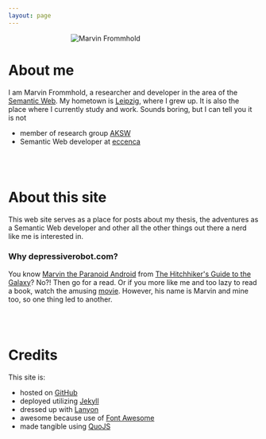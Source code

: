 ```yaml
---
layout: page
---
```

<span resource="#MarvinFrommhold"><img alt="Marvin Frommhold" property="image" src="{{ site.url }}/public/me.jpg" style="position: relative; left: 25%; max-width: 50%;" /></span>

# About me
<span resource="#MarvinFrommhold">I am <span property="name"><span property="givenName">Marvin</span> <span property="familyName">Frommhold</span></span>, a researcher and developer in the area of the <a property="foaf:interest" href="http://w3.org/standards/semanticweb" >Semantic Web</a>. My hometown is <span property="homeLocation" resource="http://leipzig.de"><span resource="http://leipzig.de" typeof="City"><a property="sameAs" target="_blank" href="http://leipzig.de"><span property="name">Leipzig</span></a></span></span>, where I grew up. It is also the place where I currently study and work. Sounds boring, but I can tell you it is not <i class="fa fa-smile-o"></i></span>

* member of research group <span resource="#MarvinFrommhold"><span property="memberOf" resource="http://aksw.org"><span resource="http://aksw.org" typeof="Organization"><a property="sameAs" target="_blank" href="http://aksw.org"><span property="name">AKSW</span></a></span></span></span>
* Semantic Web developer at <span resource="#MarvinFrommhold"><span property="worksFor" resource="http://eccenca.com"><span resource="http://eccenca.com" typeof="Organization"><a property="sameAs" target="_blank" href="http://eccenca.com"><span property="name">eccenca</span></a></span></span></span>

<br/>
<br/>

# About this site
<span resource="http://depressiverobot.com"><span
property="description">This web site serves as a place for posts about my thesis,
the adventures as a Semantic Web developer and other all the other things out there a nerd like me
is interested in.</span></span>

### Why depressiverobot.com?
You know <span typeof="Person"><a property="sameAs"
target="_blank" href="http://en.wikipedia.org/wiki/Marvin_the_Paranoid_Android"><span
property="name">Marvin the Paranoid Android</span></a></span> from <span
typeof="Book"><a property="sameAs" target="_blank"
href="http://en.wikipedia.org/wiki/The_Hitchhiker's_Guide_to_the_Galaxy"><span property="name">The
Hitchhiker's Guide to the Galaxy</span></a></span>? No?! Then go for a read. Or if you more like me
and too lazy to read a book, watch the amusing <span typeof="Movie"><a
property="sameAs" target="_blank"
href="http://en.wikipedia.org/wiki/The_Hitchhiker's_Guide_to_the_Galaxy_(film)">movie</a></span>.
However, his name is Marvin and mine too, so one thing led to another.

<br/>
<br/>

# Credits
This site is:

* hosted on [GitHub](https://github.com)
* deployed utilizing [Jekyll](http://jekyllrb.com)
* dressed up with [Lanyon](http://lanyon.getpoole.com)
* awesome because use of [Font Awesome](http://fortawesome.github.io/Font-Awesome)
* made tangible using [QuoJS](http://quojs.tapquo.com)
